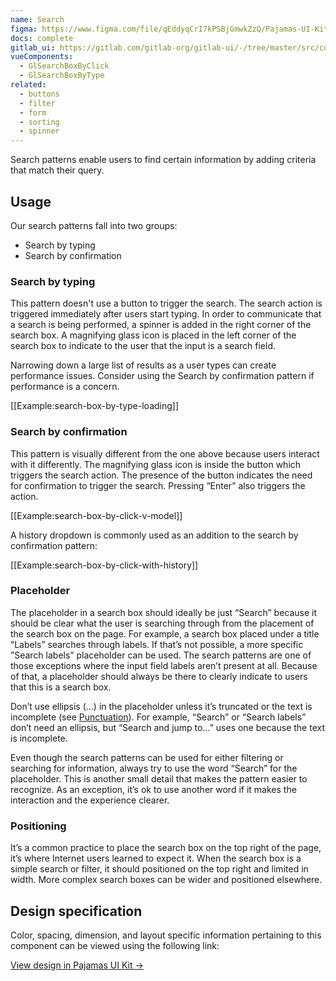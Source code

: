 ```yaml
---
name: Search
figma: https://www.figma.com/file/qEddyqCrI7kPSBjGmwkZzQ/Pajamas-UI-Kit?node-id=4191%3A0
docs: complete
gitlab_ui: https://gitlab.com/gitlab-org/gitlab-ui/-/tree/master/src/components/base/search_box_by_click
vueComponents:
  - GlSearchBoxByClick
  - GlSearchBoxByType
related:
  - buttons
  - filter
  - form
  - sorting
  - spinner
---
```


Search patterns enable users to find certain information by adding criteria that match their query.

## Usage

Our search patterns fall into two groups:

- Search by typing
- Search by confirmation

### Search by typing

This pattern doesn't use a button to trigger the search. The search action is triggered immediately after users start typing. In order to communicate that a search is being performed, a spinner is added in the right corner of the search box. A magnifying glass icon is placed in the left corner of the search box to indicate to the user that the input is a search field.

Narrowing down a large list of results as a user types can create performance issues. Consider using the Search by confirmation pattern if performance is a concern.

[[Example:search-box-by-type-loading]]

### Search by confirmation

This pattern is visually different from the one above because users interact with it differently. The magnifying glass icon is inside the button which triggers the search action. The presence of the button indicates the need for confirmation to trigger the search. Pressing “Enter” also triggers the action.

[[Example:search-box-by-click-v-model]]

A history dropdown is commonly used as an addition to the search by confirmation pattern:

[[Example:search-box-by-click-with-history]]

### Placeholder

The placeholder in a search box should ideally be just “Search” because it should be clear what the user is searching through from the placement of the search box on the page. For example, a search box placed under a title “Labels” searches through labels. If that’s not possible, a more specific ”Search labels” placeholder can be used. The search patterns are one of those exceptions where the input field labels aren’t present at all. Because of that, a placeholder should always be there to clearly indicate to users that this is a search box.

Don’t use ellipsis (…) in the placeholder unless it’s truncated or the text is incomplete (see [Punctuation](/content/punctuation)). For example, “Search” or “Search labels” don’t need an ellipsis, but “Search and jump to…” uses one because the text is incomplete.

Even though the search patterns can be used for either filtering or searching for information, always try to use the word “Search” for the placeholder. This is another small detail that makes the pattern easier to recognize. As an exception, it’s ok to use another word if it makes the interaction and the experience clearer.

### Positioning

It’s a common practice to place the search box on the top right of the page, it’s where Internet users learned to expect it. When the search box is a simple search or filter, it should positioned on the top right and limited in width. More complex search boxes can be wider and positioned elsewhere.

## Design specification

Color, spacing, dimension, and layout specific information pertaining to this component can be viewed using the following link:

[View design in Pajamas UI Kit →](https://www.figma.com/file/qEddyqCrI7kPSBjGmwkZzQ/Pajamas-UI-Kit?node-id=4191%3A0)
